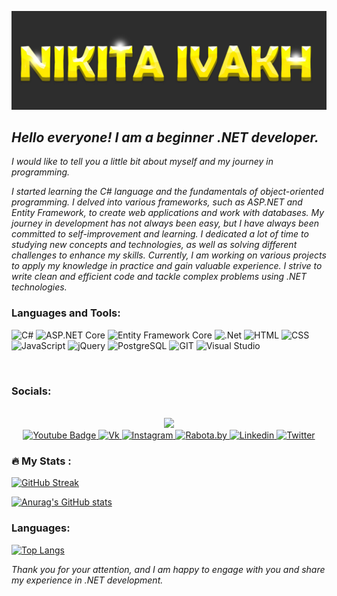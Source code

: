 [![Header](https://github.com/NikitaIvakh/NikitaIvakh/blob/main/assets/Picture.jpeg)](https://www.linkedin.com/in/nikita-ivakh-83b147263/)


## *Hello everyone! I am a beginner .NET developer.*
*I would like to tell you a little bit about myself and my journey in programming.* 

*I started learning the C# language and the fundamentals of object-oriented programming. I delved into various frameworks, such as ASP.NET and Entity Framework, to create web applications and work with databases. My journey in development has not always been easy, but I have always been committed to self-improvement and learning. I dedicated a lot of time to studying new concepts and technologies, as well as solving different challenges to enhance my skills. Currently, I am working on various projects to apply my knowledge in practice and gain valuable experience. I strive to write clean and efficient code and tackle complex problems using .NET technologies.* 

### Languages and Tools:
![C#](https://img.shields.io/badge/-C%23-090909?style=for-the-badge&logo=C-Sharp&logoColor=47C5FB)
![ASP.NET Core](https://img.shields.io/badge/-ASP.NET%20Core-090909?style=for-the-badge&logo=dotnet&logoColor=512BD4)
![Entity Framework Core](https://img.shields.io/badge/-Entity%20Framework%20Core-090909?style=for-the-badge&logo=dotnet&logoColor=512BD4)
![.Net](https://img.shields.io/badge/-Framework-090909?style=for-the-badge&logo=.net&logoColor=E5D3FF)
![HTML](https://img.shields.io/badge/-HTML-090909?style=for-the-badge&logo=html5&logoColor=097CDB)
![CSS](https://img.shields.io/badge/-CSS-090909?style=for-the-badge&logo=css3&logoColor=1572B6)
![JavaScript](https://img.shields.io/badge/-JavaScript-090909?style=for-the-badge&logo=JavaScript&logoColor=E9D54D)
![jQuery](https://img.shields.io/badge/-jQuery-090909?style=for-the-badge&logo=jquery&logoColor=0769AD)
![PostgreSQL](https://img.shields.io/badge/-PostgreSQL-090909?style=for-the-badge&logo=postgresql&logoColor=336791)
![GIT](https://img.shields.io/badge/-Git-090909?style=for-the-badge&logo=git&logoColor=F88C00)
![Visual Studio](https://img.shields.io/badge/-Visual%20Studio-090909?style=for-the-badge&logo=visual%20studio&logoColor=5C2D91)

<br>

### Socials:
<br/> 
<div id="header" align="center">
  <img src="https://media.giphy.com/media/M9gbBd9nbDrOTu1Mqx/giphy.gif" width="100"/>
<div id="badges">
  <a href="https://t.me/Nikita_Ivakh">
    <img src="https://img.shields.io/badge/-Telegram-090909?style=for-the-badge&logo=telegram&logoColor=27A0D9&logoColor=B4068E" alt="Youtube Badge"/>
  </a>
   <a href="https://vk.com/nikita.ivakh">
    <img src="https://img.shields.io/badge/-Vkontakte-090909?style=for-the-badge&logo=Vk&logoColor=4F7DB3" alt="Vk"/>
  </a>
  <a href="https://www.instagram.com/nikita.ivakh1337/">
    <img src="https://img.shields.io/badge/-Instagram-090909?style=for-the-badge&logo=instagram&logoColor=B4068E" alt="Instagram"/>
  </a>
  <a href="https://rabota.by/resume/6a9cf7c9ff0c5c75be0039ed1f32437465506e">
    <img src="https://img.shields.io/badge/-Rabota.by-090909?style=for-the-badge&logo=rabotaby&logoColor=FF6600" alt="Rabota.by"/>
  </a>
  <a href="https://www.linkedin.com/in/nikita-ivakh-83b147263/">
    <img src="https://img.shields.io/badge/LinkedIn-090909?style=for-the-badge&logo=linkedin&logoColor=white" alt="Linkedin"/>
  </a>
  <a href="https://twitter.com/ivakh_nikita">
    <img src="https://img.shields.io/badge/-Twitter-090909?style=for-the-badge&logo=Twitter&logoColor=1C9DEB" alt="Twitter"/>
  </a>
</div>
</div>


### :fire: My Stats :
[![GitHub Streak](https://github-readme-streak-stats.herokuapp.com/?user=NikitaIvakh)](https://git.io/streak-stats)

[![Anurag's GitHub stats](https://github-readme-stats.vercel.app/api?username=NikitaIvakh)](https://github.com/anuraghazra/github-readme-stats)

### Languages:
[![Top Langs](https://github-readme-stats.vercel.app/api/top-langs/?username=NikitaIvakh&layout=compact&theme=vision-friendly-white)](https://github.com/anuraghazra/github-readme-stats)

*Thank you for your attention, and I am happy to engage with you and share my experience in .NET development.*